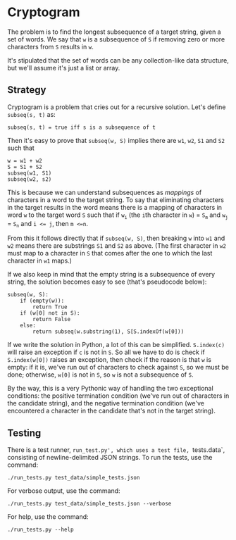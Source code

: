 # Cryptogram

The problem is to find the longest subsequence of a target string, given a set 
of words. We say that `w` is a subsequence of `S` if removing zero or more
characters from `S` results in `w`.

It's stipulated that the set of words can be any collection-like data
structure, but we'll assume it's just a list or array.

## Strategy

Cryptogram is a problem that cries out for a recursive solution. Let's define
`subseq(s, t)` as:
```
subseq(s, t) = true iff s is a subsequence of t
```
Then it's easy to prove that `subseq(w, S)` implies there are `w1`, `w2`, `S1`
and `S2` such that
```
w = w1 + w2
S = S1 + S2
subseq(w1, S1)
subseq(w2, s2)
```
This is because we can understand subsequences as _mappings_ of characters in
a word to the target string. To say that eliminating characters in the target
results in the word means there is a mapping of characters in word `w` to the
target word `S` such that if `w`<sub>`i`</sub> (the `i`th character in `w`) =
`S`<sub>`m`</sub> and `w`<sub>`j`</sub> = `S`<sub>`n`</sub> and `i <= j`, then
`m <=n`.

From this it follows directly that if `subseq(w, S)`, then breaking `w` into
`w1` and `w2` means there are substrings `S1` and `S2` as above. (The first
character in `w2` must map to a character in `S` that comes after the one to
which the last character in `w1` maps.)

If we also keep in mind that the empty string is a subsequence of every
string, the solution becomes easy to see (that's pseudocode below):
```
subseq(w, S):
    if (empty(w)):
        return True
    if (w[0] not in S):
        return False
    else:
        return subseq(w.substring(1), S[S.indexOf(w[0]))
```
If we write the solution in Python, a lot of this can be simplified.
`S.index(c)` will raise an exception if `c` is not in `S`. So all we have to
do is check if `S.index(w[0])` raises an exception, then check if the reason
is that `w` is empty: if it is, we've run out of characters to check against
`S`, so we must be done; otherwise, `w[0]` is not in `S`, so `w` is not a
subsequence of `S`.

By the way, this is a very Pythonic way of handling the two exceptional
conditions: the positive termination condition (we've run out of characters in
the candidate string), and the negative termination condition (we've
encountered a character in the candidate that's not in the target string).

## Testing

There is a test runner, `run_test.py', which uses a test file, `tests.data`,
consisting of newline-delimited JSON strings. To run the tests, use the
command:
```
./run_tests.py test_data/simple_tests.json
```
For verbose output, use the command:
```
./run_tests.py test_data/simple_tests.json --verbose
```
For help, use the command:
```
./run_tests.py --help
```
